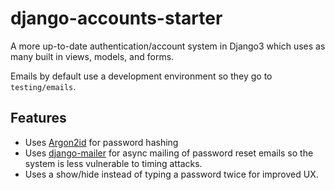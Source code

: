# django-accounts-starter
A more up-to-date authentication/account system in Django3 which uses as many built in views, models, and forms.

Emails by default use a development environment so they go to `testing/emails`.

## Features
- Uses [Argon2id](https://github.com/hynek/argon2-cffi) for password hashing
- Uses [django-mailer](https://github.com/pinax/django-mailer) for async mailing of password reset emails so the system is less vulnerable to timing attacks.
- Uses a show/hide instead of typing a password twice for improved UX.
